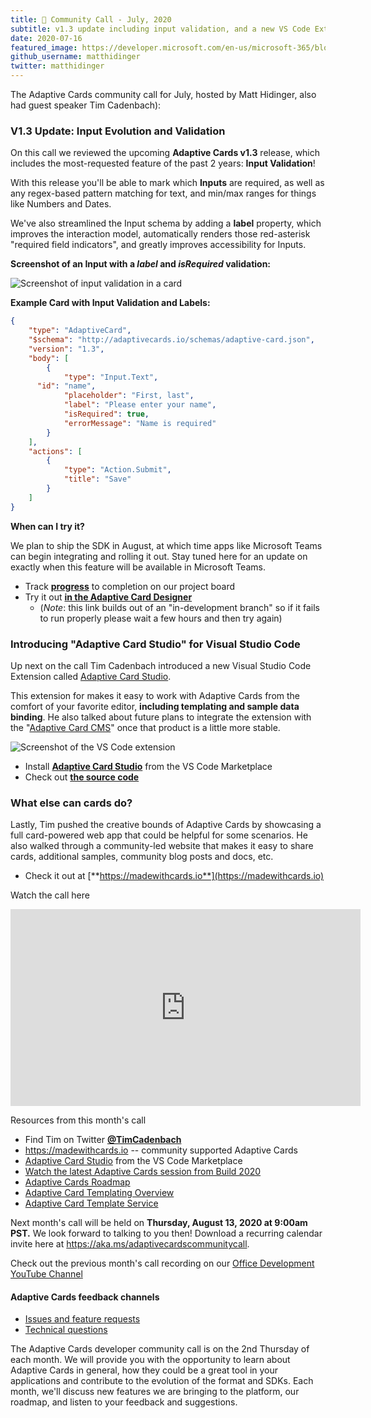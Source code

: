 ```yaml
---
title: 📣 Community Call - July, 2020 
subtitle: v1.3 update including input validation, and a new VS Code Extension
date: 2020-07-16
featured_image: https://developer.microsoft.com/en-us/microsoft-365/blogs/wp-content/uploads/2020/07/Screenshot-of-input-validation-in-a-card.png
github_username: matthidinger
twitter: matthidinger
---
```


The Adaptive Cards community call for July, hosted by Matt Hidinger, also had guest speaker Tim Cadenbach):

### V1.3 Update: Input Evolution and Validation

On this call we reviewed the upcoming **Adaptive Cards v1.3** release, which includes the most-requested feature of the past 2 years: **Input Validation**!

With this release you'll be able to mark which **Inputs** are required, as well as any regex-based pattern matching for text, and min/max ranges for things like Numbers and Dates.

We've also streamlined the Input schema by adding a **label** property, which improves the interaction model, automatically renders those red-asterisk "required field indicators", and greatly improves accessibility for Inputs.

**Screenshot of an Input with a *label* and *isRequired* validation:**

![Screenshot of input validation in a card](https://developer.microsoft.com/en-us/microsoft-365/blogs/wp-content/uploads/2020/07/Screenshot-of-input-validation-in-a-card.png)

**Example Card with Input Validation and Labels:**

```json
{
    "type": "AdaptiveCard",
    "$schema": "http://adaptivecards.io/schemas/adaptive-card.json",
    "version": "1.3",
    "body": [
        {
            "type": "Input.Text",
      "id": "name",
            "placeholder": "First, last",
            "label": "Please enter your name",
            "isRequired": true,
            "errorMessage": "Name is required"
        }
    ],
    "actions": [
        {
            "type": "Action.Submit",
            "title": "Save"
        }
    ]
}
```

**When can I try it?**

We plan to ship the SDK in August, at which time apps like Microsoft Teams can begin integrating and rolling it out. Stay tuned here for an update on exactly when this feature will be available in Microsoft Teams.

-   Track [**progress**](https://github.com/microsoft/AdaptiveCards/projects/15) to completion on our project board
-   Try it out [**in the Adaptive Card Designer**](https://adaptivecardsci.z5.web.core.windows.net/pr/4005/designer)
    -   (*Note*: this link builds out of an "in-development branch" so if it fails to run properly please wait a few hours and then try again)

### Introducing "Adaptive Card Studio" for Visual Studio Code

Up next on the call Tim Cadenbach introduced a new Visual Studio Code Extension called [Adaptive Card Studio](https://marketplace.visualstudio.com/items?itemName=madewithcardsio.adaptivecardsstudiobeta).

This extension for makes it easy to work with Adaptive Cards from the comfort of your favorite editor, **including templating and sample data binding**. He also talked about future plans to integrate the extension with the "[Adaptive Card CMS](https://adaptivecards.io/blog/2020/Community-Call-April/)" once that product is a little more stable.

![Screenshot of the VS Code extension](https://developer.microsoft.com/en-us/microsoft-365/blogs/wp-content/uploads/2020/07/Screenshot-of-the-VS-Code-extension-1024x434.png)

-   Install [**Adaptive Card Studio**](https://marketplace.visualstudio.com/items?itemName=madewithcardsio.adaptivecardsstudiobeta) from the VS Code Marketplace
-   Check out [**the source code**](https://github.com/microsoft/AdaptiveCards/pull/4337)

### What else can cards do?

Lastly, Tim pushed the creative bounds of Adaptive Cards by showcasing a full card-powered web app that could be helpful for some scenarios. He also walked through a community-led website that makes it easy to share cards, additional samples, community blog posts and docs, etc.

-   Check it out at [**https://madewithcards.io**](https://madewithcards.io)

Watch the call here

<iframe width="560" height="315" title="Adaptive Cards Community Call-July 2020" src="https://www.youtube.com/embed/lir9cqcCl80" frameborder="0" allow="accelerometer; autoplay; encrypted-media; gyroscope; picture-in-picture" allowfullscreen></iframe>

Resources from this month's call

-   Find Tim on Twitter [**@TimCadenbach**](https://twitter.com/TimCadenbach)
-   <https://madewithcards.io> -- community supported Adaptive Cards
-   [Adaptive Card Studio](https://marketplace.visualstudio.com/items?itemName=madewithcardsio.adaptivecardsstudiobeta) from the VS Code Marketplace
-   [Watch the latest Adaptive Cards session from Build 2020](https://aka.ms/m365sk134)
-   [Adaptive Cards Roadmap](https://aka.ms/ACRoadmap)
-   [Adaptive Card Templating Overview](https://docs.microsoft.com/en-us/adaptive-cards/templating/)
-   [Adaptive Card Template Service](https://docs.microsoft.com/en-us/adaptive-cards/templating/service)

Next month's call will be held on **Thursday, August 13, 2020 at 9:00am PST.** We look forward to talking to you then! Download a recurring calendar invite here at <https://aka.ms/adaptivecardscommunitycall>.

Check out the previous month's call recording on our [Office Development YouTube Channel](https://www.youtube.com/channel/UCV_6HOhwxYLXAGd-JOqKPoQ)

#### Adaptive Cards feedback channels

-   [Issues and feature requests](https://github.com/Microsoft/AdaptiveCards/issues)
-   [Technical questions](https://stackoverflow.com/questions/tagged/adaptive-cards)

The Adaptive Cards developer community call is on the 2nd Thursday of each month. We will provide you with the opportunity to learn about Adaptive Cards in general, how they could be a great tool in your applications and contribute to the evolution of the format and SDKs. Each month, we'll discuss new features we are bringing to the platform, our roadmap, and listen to your feedback and suggestions.